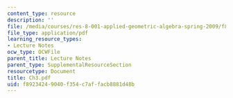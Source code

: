 ```yaml
---
content_type: resource
description: ''
file: /media/courses/res-8-001-applied-geometric-algebra-spring-2009/f89234249040f354c7affacb8881d48b_Ch3.pdf
file_type: application/pdf
learning_resource_types:
- Lecture Notes
ocw_type: OCWFile
parent_title: Lecture Notes
parent_type: SupplementalResourceSection
resourcetype: Document
title: Ch3.pdf
uid: f8923424-9040-f354-c7af-facb8881d48b
---
```

